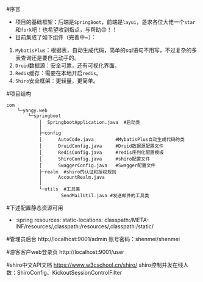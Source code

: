 #序言
- 项目的基础框架：后端是`SpringBoot`，前端是`layui`，恳求各位大佬一个`star`和`fork`吧！也希望收到指点，与帮助:heart_eyes:！！
- 目前集成了如下组件（完善中~）：
1. `MybatisPlus`：根据表，自动生成代码，简单的sql语句不用写，不过复杂的多表查询还是要自己动手的。
2. `Druid`数据源：安全可靠，还有可视化界面。
3. `Redis`缓存：需要在本地开启`redis`。
4. `Shiro`安全框架：更轻量，更简单。

#项目结构

```
com
    └─yangy.web
        └─springboot
            │  SpringbootApplication.java  #启动类
            │
            ├─config
            │      AutoCode.java        #MybatisPlus自动生成代码的类
            │      DruidConfig.java     #Druid数据源配置文件
            │      RedisConfig.java     #redis序列化配置模板
            │      ShiroConfig.java     #shiro配置文件
            │      SwaggerConfig.java   #Swagger配置文件
            ├─realm  #shiro的认证和授权规则
            │      AccountRealm.java          
            │
            └─utils  #工具类
                    SendMailUtil.java #发送邮件的工具类
```

#下述配置静态资源可用
- :spring
    resources:
        static-locations: classpath:/META-INF/resources/,classpath:/resources/,classpath:/static/

#管理员后台
http://localhost:9001/admin
账号密码：shenmei/shenmei

#游客客户web登录页
http://localhost:9001/user

#shiro中文API文档
https://www.w3cschool.cn/shiro/
shiro控制并发在线人数：ShiroConfig、KickoutSessionControlFilter
